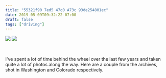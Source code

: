 ```yaml
---
title: "55321f90 7ed5 47c0 A73c 93de254801ec"
date: 2019-05-09T09:32:22-07:00
draft: false
tags: ["driving"]
---
```


![](https://d17enza3bfujl8.cloudfront.net/DSCF3139.jpg)
![](https://d17enza3bfujl8.cloudfront.net/DSCF2608.JPG)

<br>

I've spent a lot of time behind the wheel over the last few years
and taken quite a lot of photos along the way. Here are a couple
from the archives, shot in Washington and Colorado respectively.
